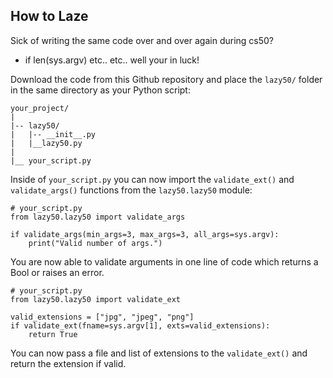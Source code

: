 ## How to Laze

Sick of writing the same code over and over again during cs50?
- if len(sys.argv) etc.. etc.. well your in luck!

Download the code from this Github repository and place the `lazy50/` folder in the same directory as your Python script:

    your_project/
    |
    |-- lazy50/
    |   |-- __init__.py
    |   |__lazy50.py
    |
    |__ your_script.py

Inside of `your_script.py` you can now import the `validate_ext()` and `validate_args()` functions from the  `lazy50.lazy50` module:

    # your_script.py
    from lazy50.lazy50 import validate_args

    if validate_args(min_args=3, max_args=3, all_args=sys.argv):
        print("Valid number of args.")

    
You are now able to validate arguments in one line of code which returns a Bool or raises an error.
    
    # your_script.py
    from lazy50.lazy50 import validate_ext

    valid_extensions = ["jpg", "jpeg", "png"]
    if validate_ext(fname=sys.argv[1], exts=valid_extensions):
        return True

You can now pass a file and list of extensions to the `validate_ext()` and return the extension if valid.

